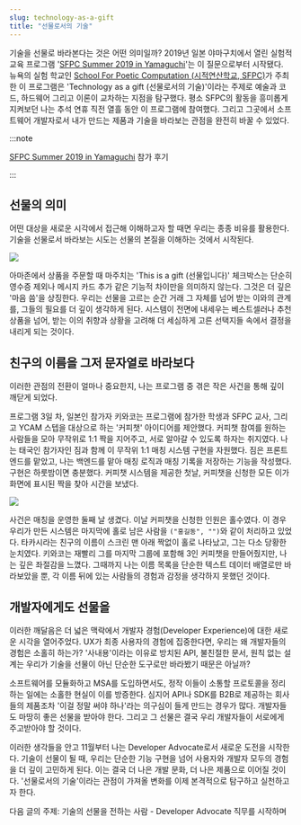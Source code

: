 ```yaml
---
slug: technology-as-a-gift
title: "선물로서의 기술"
---
```


기술을 선물로 바라본다는 것은 어떤 의미일까? 2019년 일본 야마구치에서 열린 실험적 교육 프로그램 '[SFPC Summer 2019 in Yamaguchi](https://www.ycam.jp/en/events/2019/sfpc/)'는 이 질문으로부터 시작됐다. 뉴욕의 실험 학교인 [School For Poetic Computation (시적연산학교, SFPC)](https://www.instagram.com/sfpc_nyc/)가 주최한 이 프로그램은 'Technology as a gift (선물로서의 기술)'이라는 주제로 예술과 코드, 하드웨어 그리고 이론이 교차하는 지점을 탐구했다. 평소 SFPC의 활동을 흥미롭게 지켜보던 나는 추석 연휴 직전 열흘 동안 이 프로그램에 참여했다. 그리고 그곳에서 소프트웨어 개발자로서 내가 만드는 제품과 기술을 바라보는 관점을 완전히 바꿀 수 있었다.

<!-- truncate -->

:::note

[SFPC Summer 2019 in Yamaguchi](https://medium.com/sfpc/sfpc-in-yamaguchi-thanksgiving-for-the-program-1336f8c5e63f) 참가 후기

:::

## 선물의 의미

어떤 대상을 새로운 시각에서 접근해 이해하고자 할 때면 우리는 종종 비유를 활용한다. 기술을 선물로서 바라보는 시도는 선물의 본질을 이해하는 것에서 시작된다.

![](/img/blog/2024-10-27-technology-as-a-gift/1.png)

아마존에서 상품을 주문할 때 마주치는 'This is a gift (선물입니다)' 체크박스는 단순히 영수증 제외나 메시지 카드 추가 같은 기능적 차이만을 의미하지 않는다. 그것은 더 깊은 '마음 씀'을 상징한다. 우리는 선물을 고르는 순간 거래 그 자체를 넘어 받는 이와의 관계를, 그들의 필요를 더 깊이 생각하게 된다. 시스템이 전면에 내세우는 베스트셀러나 추천 상품을 넘어, 받는 이의 취향과 상황을 고려해 더 세심하게 고른 선택지들 속에서 결정을 내리게 되는 것이다.

## 친구의 이름을 그저 문자열로 바라보다

이러한 관점의 전환이 얼마나 중요한지, 나는 프로그램 중 겪은 작은 사건을 통해 깊이 깨닫게 되었다.

프로그램 3일 차, 일본인 참가자 키와코는 프로그램에 참가한 학생과 SFPC 교사, 그리고 YCAM 스텝을 대상으로 하는 '커피챗' 아이디어를 제안했다. 커피챗 참여를 원하는 사람들을 모아 무작위로 1:1 짝을 지어주고, 서로 알아갈 수 있도록 하자는 취지였다. 나는 태국인 참가자인 짐과 함께 이 무작위 1:1 매칭 시스템 구현을 자원했다. 짐은 프론트엔드를 맡았고, 나는 백엔드를 맡아 매칭 로직과 매칭 기록을 저장하는 기능을 작성했다. 구현은 하룻밤이면 충분했다. 커피챗 시스템을 제공한 첫날, 커피챗을 신청한 모든 이가 화면에 표시된 짝을 찾아 시간을 보냈다.

![](/img/blog/2024-10-27-technology-as-a-gift/2.gif)

사건은 매칭을 운영한 둘째 날 생겼다. 이날 커피챗을 신청한 인원은 홀수였다. 이 경우 우리가 만든 시스템은 마지막에 홀로 남은 사람을 `("홍길동", "")`와 같이 처리하고 있었다. 타카시라는 친구의 이름이 스크린 맨 아래 짝없이 홀로 나타났고, 그는 다소 당황한 눈치였다. 키와코는 재빨리 그를 마지막 그룹에 포함해 3인 커피챗을 만들어줬지만, 나는 깊은 좌절감을 느꼈다. 그때까지 나는 이름 목록을 단순한 텍스트 데이터 배열로만 바라보았을 뿐, 각 이름 뒤에 있는 사람들의 경험과 감정을 생각하지 못했던 것이다.

## 개발자에게도 선물을

이러한 깨달음은 더 넓은 맥락에서 개발자 경험(Developer Experience)에 대한 새로운 시각을 열어주었다. UX가 최종 사용자의 경험에 집중한다면, 우리는 왜 개발자들의 경험은 소홀히 하는가? '사내용'이라는 이유로 방치된 API, 불친절한 문서, 원칙 없는 설계는 우리가 기술을 선물이 아닌 단순한 도구로만 바라봤기 때문은 아닐까?

소프트웨어를 모듈화하고 MSA를 도입하면서도, 정작 이들이 소통할 프로토콜을 정리하는 일에는 소홀한 현실이 이를 방증한다. 심지어 API나 SDK를 B2B로 제공하는 회사들의 제품조차 '이걸 정말 써야 하나'라는 의구심이 들게 만드는 경우가 많다. 개발자들도 마땅히 좋은 선물을 받아야 한다. 그리고 그 선물은 결국 우리 개발자들이 서로에게 주고받아야 할 것이다.

이러한 생각들을 안고 11월부터 나는 Developer Advocate로서 새로운 도전을 시작한다. 기술이 선물이 될 때, 우리는 단순한 기능 구현을 넘어 사용자와 개발자 모두의 경험을 더 깊이 고민하게 된다. 이는 결국 더 나은 개발 문화, 더 나은 제품으로 이어질 것이다. '선물로서의 기술'이라는 관점이 가져올 변화를 이제 본격적으로 탐구하고 실천하고자 한다.

다음 글의 주제: 기술의 선물을 전하는 사람 - Developer Advocate 직무를 시작하며
